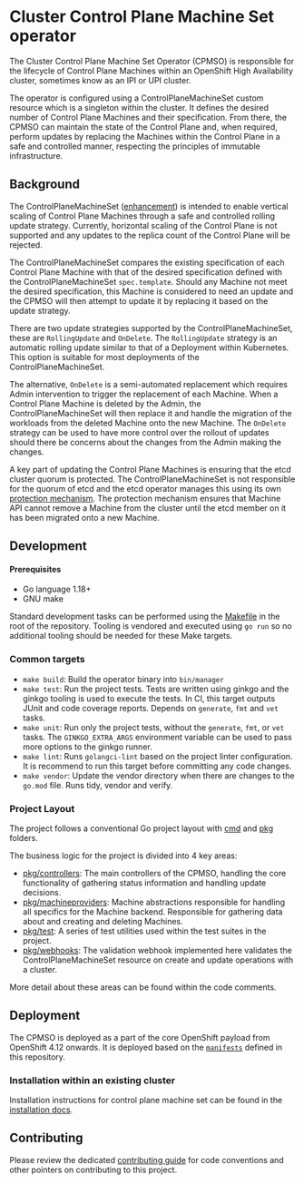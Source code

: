 # Cluster Control Plane Machine Set operator

The Cluster Control Plane Machine Set Operator (CPMSO) is responsible for the lifecycle of Control Plane Machines within
an OpenShift High Availability cluster, sometimes know as an IPI or UPI cluster.

The operator is configured using a ControlPlaneMachineSet custom resource which is a singleton within the cluster.
It defines the desired number of Control Plane Machines and their specification. From there, the CPMSO can maintain
the state of the Control Plane and, when required, perform updates by replacing the Machines within the Control Plane
in a safe and controlled manner, respecting the principles of immutable infrastructure.

## Background

The ControlPlaneMachineSet ([enhancement][cpms-enhancement]) is intended to enable vertical scaling of Control Plane
Machines through a safe and controlled rolling update strategy.
Currently, horizontal scaling of the Control Plane is not supported and any updates to the replica count of the
Control Plane will be rejected.

The ControlPlaneMachineSet compares the existing specification of each Control Plane Machine with that of the desired
specification defined with the ControlPlaneMachineSet `spec.template`. Should any Machine not meet the desired
specification, this Machine is considered to need an update and the CPMSO will then attempt to update it by replacing it
based on the update strategy.

There are two update strategies supported by the ControlPlaneMachineSet, these are `RollingUpdate` and `OnDelete`.
The `RollingUpdate` strategy is an automatic rolling update similar to that of a Deployment within Kubernetes.
This option is suitable for most deployments of the ControlPlaneMachineSet. 

The alternative, `OnDelete` is a semi-automated replacement which requires Admin intervention to trigger the replacement
of each Machine. When a Control Plane Machine is deleted by the Admin, the ControlPlaneMachineSet will then replace it
and handle the migration of the workloads from the deleted Machine onto the new Machine.
The `OnDelete` strategy can be used to have more control over the rollout of updates should there be concerns about the
changes from the Admin making the changes.

A key part of updating the Control Plane Machines is ensuring that the etcd cluster quorum is protected.
The ControlPlaneMachineSet is not responsible for the quorum of etcd and the etcd operator manages this using its own
[protection mechanism][etcd-protection].
The protection mechanism ensures that Machine API cannot remove a Machine from the cluster until the etcd member on it
has been migrated onto a new Machine.

## Development

#### Prerequisites

* Go language 1.18+
* GNU make

Standard development tasks can be performed using the [Makefile](/Makefile) in the root of the repository.
Tooling is vendored and executed using `go run` so no additional tooling should be needed for these Make targets.

### Common targets

* `make build`: Build the operator binary into `bin/manager`
* `make test`: Run the project tests. Tests are written using ginkgo and the ginkgo tooling is used to execute the
tests. In CI, this target outputs JUnit and code coverage reports. Depends on `generate`, `fmt` and `vet` tasks.
* `make unit`: Run only the project tests, without the `generate`, `fmt`, or `vet` tasks. The `GINKGO_EXTRA_ARGS`
environment variable can be used to pass more options to the ginkgo runner.
* `make lint`: Runs `golangci-lint` based on the project linter configuration. It is recommend to run this target before
committing any code changes.
* `make vendor`: Update the vendor directory when there are changes to the `go.mod` file. Runs tidy, vendor and verify.

### Project Layout

The project follows a conventional Go project layout with [cmd](/cmd) and [pkg](/pkg) folders.

The business logic for the project is divided into 4 key areas:
- [pkg/controllers](/pkg/controllers): The main controllers of the CPMSO, handling the core functionality of gathering
status information and handling update decisions.
- [pkg/machineproviders](/pkg/machineproviders): Machine abstractions responsible for handling all specifics for the
Machine backend. Responsible for gathering data about and creating and deleting Machines.
- [pkg/test](/pkg/test): A series of test utilities used within the test suites in the project.
- [pkg/webhooks](/pkg/webhooks): The validation webhook implemented here validates the ControlPlaneMachineSet resource
on create and update operations with a cluster.

More detail about these areas can be found within the code comments.

## Deployment

The CPMSO is deployed as a part of the core OpenShift payload from OpenShift 4.12 onwards.
It is deployed based on the [`manifests`](/manifests) defined in this repository.

### Installation within an existing cluster

Installation instructions for control plane machine set can be found in the [installation docs](./docs/user/installation.md).

## Contributing

Please review the dedicated [contributing guide](/docs/contributing.md) for code conventions and other pointers on
contributing to this project.

[cpms-enhancement]: https://github.com/openshift/enhancements/blob/master/enhancements/machine-api/control-plane-machine-set.md
[etcd-protection]: https://github.com/openshift/enhancements/blob/master/enhancements/etcd/protecting-etcd-quorum-during-control-plane-scaling.md
